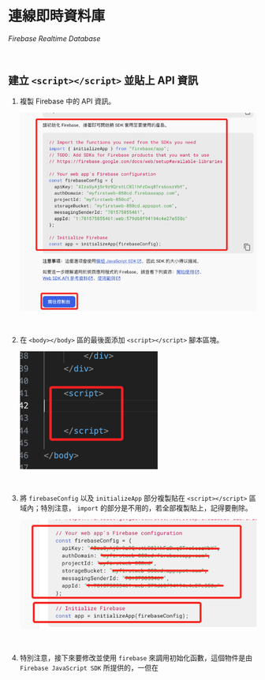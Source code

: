 # 連線即時資料庫

_Firebase Realtime Database_

<br>

## 建立 `<script></script>` 並貼上 API 資訊

1. 複製 Firebase 中的 API 資訊。

    ![img](images/img_08.png)

<br>

2. 在 `<body></body>` 區的最後面添加 `<script></script>` 腳本區塊。

    ![img](images/img_30.png)

<br>

3. 將 `firebaseConfig` 以及 `initializeApp` 部分複製貼在 `<script></script>` 區域內；特別注意， `import` 的部分是不用的，若全部複製貼上，記得要刪除。

    ![img](images/img_31.png)

<br>

4. 特別注意，接下來要修改並使用 `firebase` 來調用初始化函數，這個物件是由 `Firebase JavaScript SDK` 所提供的，一但在 <script> 中引入 `Firebase SDK`，文本全域就可調用 `firebase`；就是將 API 提供內容中的 `initializeApp(firebaseConfig);` 改為 `firebase.initializeApp(firebaseConfig);`。

    ```bash
    firebase.initializeApp(firebaseConfig);
    ```

    _如下_

    ![](images/img_32.png)

<br>

## 添加資料庫 URL

1. 特別注意，這個範例是先建立 `Web` 應用，然後才建立 `Realtime Database`，所以在 `Project Settings` 提供的資訊中並未包含必要的鍵 `databaseURL` 與值。

    ![](images/img_68.png)

<br>

2. 先進入資料 `Realtime Database` 頁籤中進行複製。

    ![](images/img_69.png)

<br>

3. 將下列設定手動添加到 `firebaseConfig` 設定中。

    ```bash
    databaseURL: "https://myfirstweb-5469e-default-rtdb.asia-southeast1.firebasedatabase.app",
    ```

<br>

4. 完成後的 `<script> </script>`。

    ```html
        <script>
            const firebaseConfig = {
                apiKey: "AIzaSyCkpBlLawdFuINyiB-EpNec-MPPewawnIs",
                authDomain: "myfirstweb-5469e.firebaseapp.com",
                databaseURL: "https://myfirstweb-5469e-default-rtdb.asia-southeast1.firebasedatabase.app",
                projectId: "myfirstweb-5469e",
                storageBucket: "myfirstweb-5469e.appspot.com",
                messagingSenderId: "856565369466",
                appId: "1:856565369466:web:13a19af937aad18c7ac9c3"
            };

            // Initialize Firebase
            initializeApp(firebaseConfig);

        </script>
    ```

<br>

## 進一步編輯 `<script></script>`

1. 建立資料庫的參考；這要寫在 Firebase 完成初始化之後的區塊。

    ```html
    <script>
      // 建立節點的參考
      var weatherInfoRef = firebase.database().ref("weather_info");
      // 使用 on() 來持續監聽指定節點，一但有變化就會觸發
      weatherInfoRef.on("value", (snapshot) => {
        // 這裡就會放入主要的程序
      });
    </script>
    ```

<br>

2. 延續上一個步驟，編輯標註了 `這裡就會放入主要的程序` 的區塊，完成時整個 `weatherInfoRef.on()` 函數內容如下。

    ```bash
    weatherInfoRef.on("value", (snapshot) => {
        const data = snapshot.val();

        if (data) {
        let locationElem = document.querySelector(".card-title");
        let temperatureElem = document.querySelector(".temperature");
        let conditionElem = document.querySelector(".condition");
        let windSpeedElem = document.querySelector(".wind-speed");
        let humidityElem = document.querySelector(".humidity");
        let rainProbabilityElem = document.querySelector(".rain-probability");
        let timeElem = document.querySelector(".time");

        if (locationElem.innerText !== data.location) {
            locationElem.innerText = data.location;
            highlightAndRevert(locationElem);
        }
        if (temperatureElem.innerText !== data.temperature + " ") {
            // 加上空格
            temperatureElem.innerText = data.temperature + " "; // 加上空格
            highlightAndRevert(temperatureElem);
        }
        if (conditionElem.innerText !== data.condition) {
            conditionElem.innerText = data.condition;
            highlightAndRevert(conditionElem);
        }
        if (windSpeedElem.innerText !== data.wind_speed + " ") {
            // 加上空格
            windSpeedElem.innerText = data.wind_speed + " "; // 加上空格
            highlightAndRevert(windSpeedElem);
        }
        if (humidityElem.innerText !== data.humidity + " ") {
            // 加上空格
            humidityElem.innerText = data.humidity + " "; // 加上空格
            highlightAndRevert(humidityElem);
        }
        if (rainProbabilityElem.innerText !== data.rain_probability + " ") {
            // 加上空格
            rainProbabilityElem.innerText = data.rain_probability + " "; // 加上空格
            highlightAndRevert(rainProbabilityElem);
        }
        if (timeElem.innerText !== data.current_time) {
            timeElem.innerText = data.current_time;
            highlightAndRevert(timeElem);
        }
        } else {
        const defaultData = {
            location: "台北",
            temperature: "22",
            condition: "Stormy",
            wind_speed: "10",
            humidity: "84",
            rain_probability: "20",
            current_time: "16:08",
        };
        weatherInfoRef.set(defaultData);
        }
    });
    ```

<br>

3. 在 `<script></script>` 內添加一個高亮的功能，若數據發生變化時，會先變為紅色兩秒鐘，然後恢復原色。

    ```bash
    // 高亮
    function highlightAndRevert(element) {
        element.classList.add("highlighted");
        setTimeout(() => {
            element.classList.remove("highlighted");
        }, 2000); // 2秒後移除
    }
    ```

<br>

## 進行瀏覽

1. 使用插件開啟 Live Sever。

    ![](images/img_33.png)

<br>

2. 網頁畫面。

    ![](images/img_34.png)

<br>

3. 開啟資料庫畫面，添加了一個節點 `weather_info`。

    ![](images/img_35.png)

<br>

## 測試

1. 可以手動方式修改節點資料來模擬節點數據改變，同時觀察網頁數據也即時變動，除此，數據的變動也會以 `高亮紅色` 顯示。

    ![](images/img_66.png)

<br>

2. 高亮的時間由腳本控制。

    ![](images/img_67.png)

<br>

___

_END_